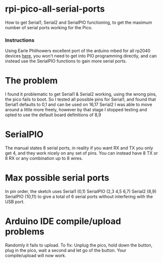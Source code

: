 # rpi-pico-all-serial-ports
How to get Serial1, Serial2 and SerialPIO functioning, to get the maximum number of serial ports working for the Pico.

### Instructions
Using Earle Philhowers excellent port of the arduino mbed for all rp2040 devices [here](https://learn.adafruit.com/rp2040-arduino-with-the-earlephilhower-core/installing-the-earlephilhower-core), you won't need to get into PIO programming directly, and can instead use the SerialPIO functions to gain more serial ports.

# The problem
I found it problematic to get Serial1 & Serial2 working, using the wrong pins, the pico fails to boot.
So I tested all possible pins for Serial1, and found that Serial1 defaults to 0,1 and can be used on 16,17
Serial2 I was able to move around a little more freely, however by that stage I stopped testing and opted to use the default board definitions of 8,9

# SerialPIO
The manual states 8 serial ports, in reality if you want RX and TX you only get 4, and they work nicely on any set of pins.
You can instead have 8 TX or 8 RX or any combination up to 8 wires.

# Max possible serial ports
In pin order, the sketch uses Serial1 (0,1) SerialPIO (2,3 4,5 6,7) Serial2 (8,9) SerialPIO (10,11) to give a total of 6 serial ports without interfering with the USB port.

# Arduino IDE compile/upload problems
Randomly it fails to upload. To fix: Unplug the pico, hold down the button, plug in the pico, wait a second and let go of the button.
Your compile/upload will now work.
